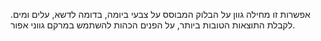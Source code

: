 אפשרות זו מחילה גוון על הבלוק המבוסס על צבעי ביומה, בדומה לדשא, עלים ומים. לקבלת התוצאות הטובות ביותר, על הפנים הכהות להשתמש במרקם גווני אפור.